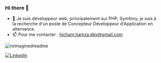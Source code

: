 ### Hi there 👋


- 🔭 Je suis développeur web, principalement sur PHP, Symfony, je suis à la recherche d'un poste de Concepteur Développeur d'Application en alternance. 
- 📫 Pour me contacter : hicham.hamza.dev@gmail.com

<img src="https://myreadme.vercel.app/api/embed/HichamHamza786?panels=userstatistics,toprepositories,toplanguages,commitgraph" alt="reimaginedreadme" />

<a href="https://www.linkedin.com/in/hicham-hamza/" target="_blank"><img src="https://img.shields.io/badge/LinkedIn-%230077B5.svg?&style=flat-square&logo=linkedin&logoColor=white" alt="LinkedIn"></a>
